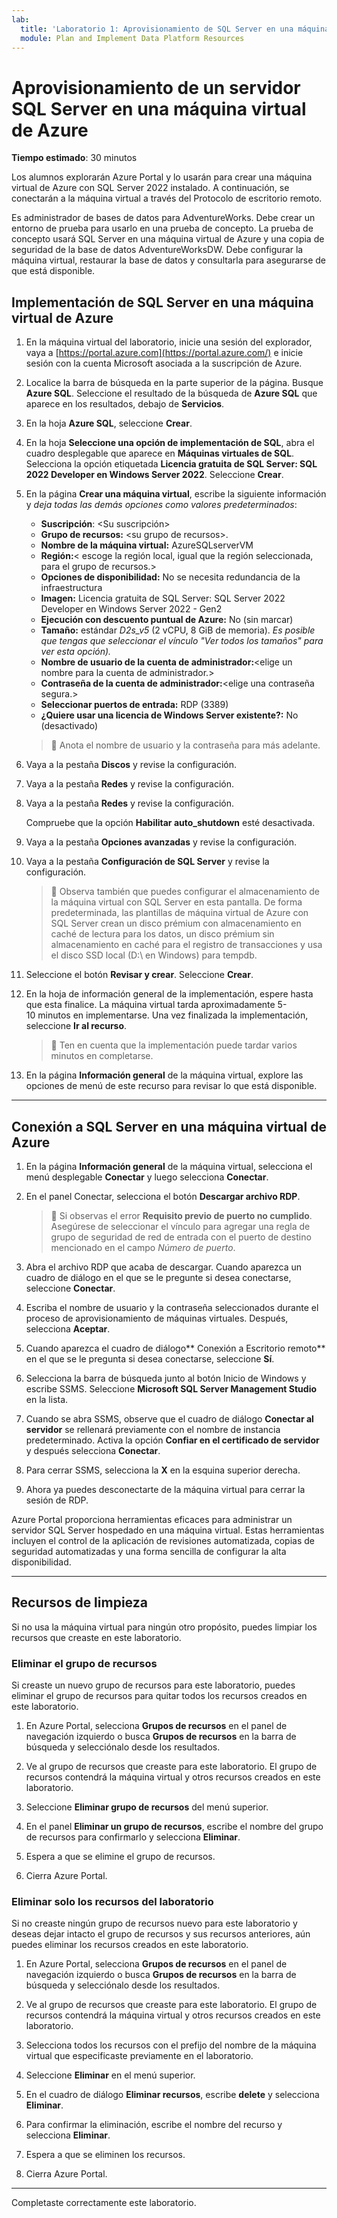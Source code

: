 ```yaml
---
lab:
  title: 'Laboratorio 1: Aprovisionamiento de SQL Server en una máquina virtual de Azure'
  module: Plan and Implement Data Platform Resources
---
```


# Aprovisionamiento de un servidor SQL Server en una máquina virtual de Azure

**Tiempo estimado**: 30 minutos

Los alumnos explorarán Azure Portal y lo usarán para crear una máquina virtual de Azure con SQL Server 2022 instalado. A continuación, se conectarán a la máquina virtual a través del Protocolo de escritorio remoto.

Es administrador de bases de datos para AdventureWorks. Debe crear un entorno de prueba para usarlo en una prueba de concepto. La prueba de concepto usará SQL Server en una máquina virtual de Azure y una copia de seguridad de la base de datos AdventureWorksDW. Debe configurar la máquina virtual, restaurar la base de datos y consultarla para asegurarse de que está disponible.

## Implementación de SQL Server en una máquina virtual de Azure

1. En la máquina virtual del laboratorio, inicie una sesión del explorador, vaya a [https://portal.azure.com](https://portal.azure.com/) e inicie sesión con la cuenta Microsoft asociada a la suscripción de Azure.

1. Localice la barra de búsqueda en la parte superior de la página. Busque **Azure SQL**. Seleccione el resultado de la búsqueda de **Azure SQL** que aparece en los resultados, debajo de **Servicios**.

1. En la hoja **Azure SQL**, seleccione **Crear**.

1. En la hoja **Seleccione una opción de implementación de SQL**, abra el cuadro desplegable que aparece en **Máquinas virtuales de SQL**. Selecciona la opción etiquetada **Licencia gratuita de SQL Server: SQL 2022 Developer en Windows Server 2022**. Seleccione **Crear**.

1. En la página **Crear una máquina virtual**, escribe la siguiente información y *deja todas las demás opciones como valores predeterminados*:

    - **Suscripción**: &lt;Su suscripción&gt;
    - **Grupo de recursos:** &lt;su grupo de recursos&gt;.
    - **Nombre de la máquina virtual:** AzureSQLserverVM
    - **Región:**&lt; escoge la región local, igual que la región seleccionada, para el grupo de recursos.&gt;
    - **Opciones de disponibilidad:** No se necesita redundancia de la infraestructura
    - **Imagen:** Licencia gratuita de SQL Server: SQL Server 2022 Developer en Windows Server 2022 - Gen2
    - **Ejecución con descuento puntual de Azure:** No (sin marcar)
    - **Tamaño:** estándar *D2s_v5* (2 vCPU, 8 GiB de memoria). *Es posible que tengas que seleccionar el vínculo "Ver todos los tamaños" para ver esta opción).*
    - **Nombre de usuario de la cuenta de administrador:**&lt;elige un nombre para la cuenta de administrador.&gt;
    - **Contraseña de la cuenta de administrador:**&lt;elige una contraseña segura.&gt;
    - **Seleccionar puertos de entrada:** RDP (3389)
    - **¿Quiere usar una licencia de Windows Server existente?:** No (desactivado)

    > &#128221; Anota el nombre de usuario y la contraseña para más adelante.

1. Vaya a la pestaña **Discos** y revise la configuración.

1. Vaya a la pestaña **Redes** y revise la configuración.

1. Vaya a la pestaña **Redes** y revise la configuración.

    Compruebe que la opción **Habilitar auto_shutdown** esté desactivada.

1. Vaya a la pestaña **Opciones avanzadas** y revise la configuración.

1. Vaya a la pestaña **Configuración de SQL Server** y revise la configuración.

    > &#128221; Observa también que puedes configurar el almacenamiento de la máquina virtual con SQL Server en esta pantalla. De forma predeterminada, las plantillas de máquina virtual de Azure con SQL Server crean un disco prémium con almacenamiento en caché de lectura para los datos, un disco prémium sin almacenamiento en caché para el registro de transacciones y usa el disco SSD local (D:\ en Windows) para tempdb.

1. Seleccione el botón **Revisar y crear**. Seleccione **Crear**.

1. En la hoja de información general de la implementación, espere hasta que esta finalice. La máquina virtual tarda aproximadamente 5-10 minutos en implementarse. Una vez finalizada la implementación, seleccione **Ir al recurso**.

    > &#128221; Ten en cuenta que la implementación puede tardar varios minutos en completarse.

1. En la página **Información general** de la máquina virtual, explore las opciones de menú de este recurso para revisar lo que está disponible.

---

## Conexión a SQL Server en una máquina virtual de Azure

1. En la página **Información general** de la máquina virtual, selecciona el menú desplegable **Conectar** y luego selecciona **Conectar**.

1. En el panel Conectar, selecciona el botón **Descargar archivo RDP**.

    > &#128221; Si observas el error **Requisito previo de puerto no cumplido**. Asegúrese de seleccionar el vínculo para agregar una regla de grupo de seguridad de red de entrada con el puerto de destino mencionado en el campo *Número de puerto*.

1. Abra el archivo RDP que acaba de descargar. Cuando aparezca un cuadro de diálogo en el que se le pregunte si desea conectarse, seleccione **Conectar**.

1. Escriba el nombre de usuario y la contraseña seleccionados durante el proceso de aprovisionamiento de máquinas virtuales. Después, selecciona **Aceptar**.

1. Cuando aparezca el cuadro de diálogo** Conexión a Escritorio remoto** en el que se le pregunta si desea conectarse, seleccione **Sí**.

1. Selecciona la barra de búsqueda junto al botón Inicio de Windows y escribe SSMS. Seleccione **Microsoft SQL Server Management Studio** en la lista.  

1. Cuando se abra SSMS, observe que el cuadro de diálogo **Conectar al servidor** se rellenará previamente con el nombre de instancia predeterminado. Activa la opción **Confiar en el certificado de servidor** y después selecciona **Conectar**.

1. Para cerrar SSMS, selecciona la **X** en la esquina superior derecha.

1. Ahora ya puedes desconectarte de la máquina virtual para cerrar la sesión de RDP.

Azure Portal proporciona herramientas eficaces para administrar un servidor SQL Server hospedado en una máquina virtual. Estas herramientas incluyen el control de la aplicación de revisiones automatizada, copias de seguridad automatizadas y una forma sencilla de configurar la alta disponibilidad.

---

## Recursos de limpieza

Si no usa la máquina virtual para ningún otro propósito, puedes limpiar los recursos que creaste en este laboratorio.

### Eliminar el grupo de recursos

Si creaste un nuevo grupo de recursos para este laboratorio, puedes eliminar el grupo de recursos para quitar todos los recursos creados en este laboratorio.

1. En Azure Portal, selecciona **Grupos de recursos** en el panel de navegación izquierdo o busca **Grupos de recursos** en la barra de búsqueda y selecciónalo desde los resultados.

1. Ve al grupo de recursos que creaste para este laboratorio. El grupo de recursos contendrá la máquina virtual y otros recursos creados en este laboratorio.

1. Seleccione **Eliminar grupo de recursos** del menú superior.

1. En el panel **Eliminar un grupo de recursos**, escribe el nombre del grupo de recursos para confirmarlo y selecciona **Eliminar**.

1. Espera a que se elimine el grupo de recursos.

1. Cierra Azure Portal.

### Eliminar solo los recursos del laboratorio

Si no creaste ningún grupo de recursos nuevo para este laboratorio y deseas dejar intacto el grupo de recursos y sus recursos anteriores, aún puedes eliminar los recursos creados en este laboratorio.

1. En Azure Portal, selecciona **Grupos de recursos** en el panel de navegación izquierdo o busca **Grupos de recursos** en la barra de búsqueda y selecciónalo desde los resultados.

1. Ve al grupo de recursos que creaste para este laboratorio. El grupo de recursos contendrá la máquina virtual y otros recursos creados en este laboratorio.

1. Selecciona todos los recursos con el prefijo del nombre de la máquina virtual que especificaste previamente en el laboratorio.

1. Seleccione **Eliminar** en el menú superior.

1. En el cuadro de diálogo **Eliminar recursos**, escribe **delete** y selecciona **Eliminar**.

1. Para confirmar la eliminación, escribe el nombre del recurso y selecciona **Eliminar**.

1. Espera a que se eliminen los recursos.

1. Cierra Azure Portal.

---

Completaste correctamente este laboratorio.
